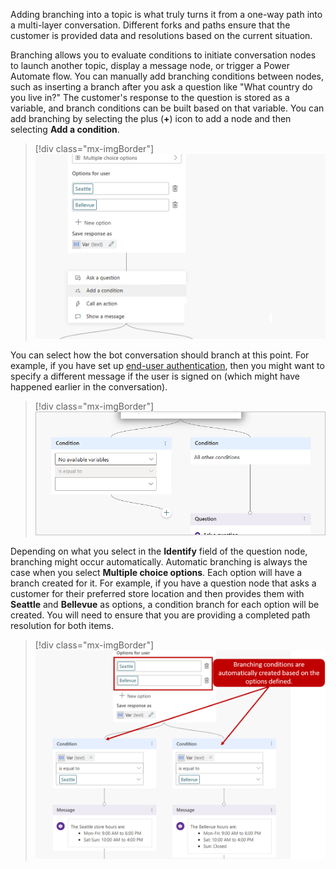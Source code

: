 Adding branching into a topic is what truly turns it from a one-way path into a multi-layer conversation. Different forks and paths ensure that the customer is provided data and resolutions based on the current situation.

Branching allows you to evaluate conditions to initiate conversation nodes to launch another topic, display a message node, or trigger a Power Automate flow. You can manually add branching conditions between nodes, such as inserting a branch after you ask a question like "What country do you live in?" The customer's response to the question is stored as a variable, and branch conditions can be built based on that variable. You can add branching by selecting the plus (**+**) icon to add a node and then selecting **Add a condition**.

> [!div class="mx-imgBorder"]
> [![Add a condition, either for a branch based on a condition or for all other conditions.](../media/3-1.png)](../media/3-1.png#lightbox)

You can select how the bot conversation should branch at this point. For example, if you have set up [end-user authentication](https://docs.microsoft.com/power-virtual-agents/advanced-end-user-authentication/?azure-portal=true), then you might want to specify a different message if the user is signed on (which might have happened earlier in the conversation).

> [!div class="mx-imgBorder"]
> [![Screenshot of the variable to choose for a branch.](../media/3-1-1.png)](../media/3-1-1.png#lightbox)

Depending on what you select in the **Identify** field of the question node, branching might occur automatically. Automatic branching is always the case when you select **Multiple choice options**. Each option will have a branch created for it. For example, if you have a question node that asks a customer for their preferred store location and then provides them with **Seattle** and **Bellevue** as options, a condition branch for each option will be created. You will need to ensure that you are providing a completed path resolution for both items.

> [!div class="mx-imgBorder"]
> [![Branching conditions are automatically created based on the options defined.](../media/3-2.png)](../media/3-2.png#lightbox)
